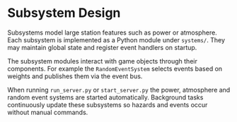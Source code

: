 # Subsystem Design

Subsystems model large station features such as power or atmosphere. Each subsystem is implemented as a Python module under `systems/`. They may maintain global state and register event handlers on startup.

The subsystem modules interact with game objects through their components. For example the `RandomEventSystem` selects events based on weights and publishes them via the event bus.

When running `run_server.py` or `start_server.py` the power, atmosphere and random event systems are started automatically.  Background tasks continuously update these subsystems so hazards and events occur without manual commands.
